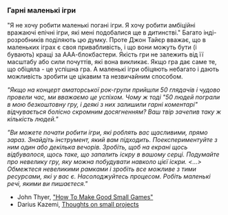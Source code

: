 ### Гарні маленькі ігри 

"Я не хочу робити маленькі погані ігри. Я хочу робити амбіційні вражаючі епічні ігри, які мені подобалися ще в дитинстві." Багато інді-розробників поділяють цю думку. Проте Джон Тайєр вважає, що в маленьких іграх є своя привабливість, і що вони можуть бути (і бувають) кращі за ААА-блокбастери. Якість гри не залежить від її масштабу або сили почуттів, які вона викликає. Якщо гра дає саме те, що обіцяла - це успішна гра. А маленькі ігри обіцяють небагато і дають можливість зробити це цікавим та незвичайним способом.

*"Якщо на концерт аматорської рок-групи прийшли 50 глядачів і чудово провели час, ми вважаємо це успіхом. Чому ж тоді "50 людей пограли в мою безкоштовну гру, і деякі з них залишили гарні коментарі" відчувається болісно скромним досягненням? Ваш твір зачепив таку ж кількість людей."*

*"Ви можете почати робити ігри, які роблять вас щасливими, прямо зараз. Знайдіть інструмент, який вам підходить. Поекспериментуйте з ним один або декілька вечорів. Зробіть, щоб на екрані щось відбувалося, щось таке, що запалить іскру в вашому серці. Подумайте про невелику гру, яку можна побудувати навколо цієї іскри. <...> Обмежтеся невеликими рамками і зробіть все можливе з тими ресурсами, які у вас є. Насолоджуйтесь процесом. Робіть маленькі речі, якими ви пишаєтеся."*

* John Thyer, ["How To Make Good Small Games"](https://farawaytimes.blogspot.com/2023/02/how-to-make-good-small-games.html)
* Darius Kazemi, [Thoughts on small projects](http://tinysubversions.com/2014/05/thoughts-on-small-projects/)
